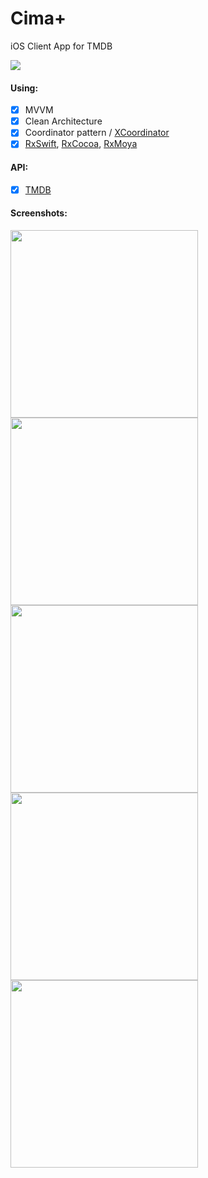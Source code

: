 # Cima+ 
iOS Client App for TMDB 

![](https://img.shields.io/badge/Platform-iOS-orange)

#### Using:
 - [x] MVVM
 - [x] Clean Architecture
 - [x] Coordinator pattern / [XCoordinator](https://github.com/quickbirdstudios/XCoordinator)
 - [x] [RxSwift](https://github.com/ReactiveX/RxSwift), [RxCocoa](https://github.com/ReactiveX/RxSwift/tree/master/RxCocoa), [RxMoya](https://github.com/Moya/Moya)
 
 #### API:
  - [x] [TMDB](https://developers.themoviedb.org/3)
  
 #### Screenshots:
 <img src="images/cima+nowplaying" width="300">  <img src="images/cima+toprated" width="300">  <img src="images/cima+search" width="300">
  <img src="images/cima+wonderwoman" width="300">  <img src="images/cima+lethimgo" width="300">
